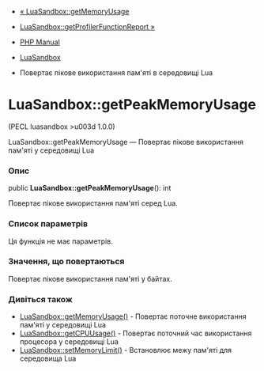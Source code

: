 - [« LuaSandbox::getMemoryUsage](luasandbox.getmemoryusage.md)
- [LuaSandbox::getProfilerFunctionReport
»](luasandbox.getprofilerfunctionreport.md)

- [PHP Manual](index.md)
- [LuaSandbox](class.luasandbox.md)
- Повертає пікове використання пам'яті в середовищі Lua

# LuaSandbox::getPeakMemoryUsage

(PECL luasandbox \>u003d 1.0.0)

LuaSandbox::getPeakMemoryUsage — Повертає пікове використання пам'яті
у середовищі Lua

### Опис

public **LuaSandbox::getPeakMemoryUsage**(): int

Повертає пікове використання пам'яті серед Lua.

### Список параметрів

Ця функція не має параметрів.

### Значення, що повертаються

Повертає пікове використання пам'яті у байтах.

### Дивіться також

- [LuaSandbox::getMemoryUsage()](luasandbox.getmemoryusage.md) -
Повертає поточне використання пам'яті у середовищі Lua
- [LuaSandbox::getCPUUsage()](luasandbox.getcpuusage.md) -
Повертає поточний час використання процесора у середовищі Lua
- [LuaSandbox::setMemoryLimit()](luasandbox.setmemorylimit.md) -
Встановлює межу пам'яті для середовища Lua
